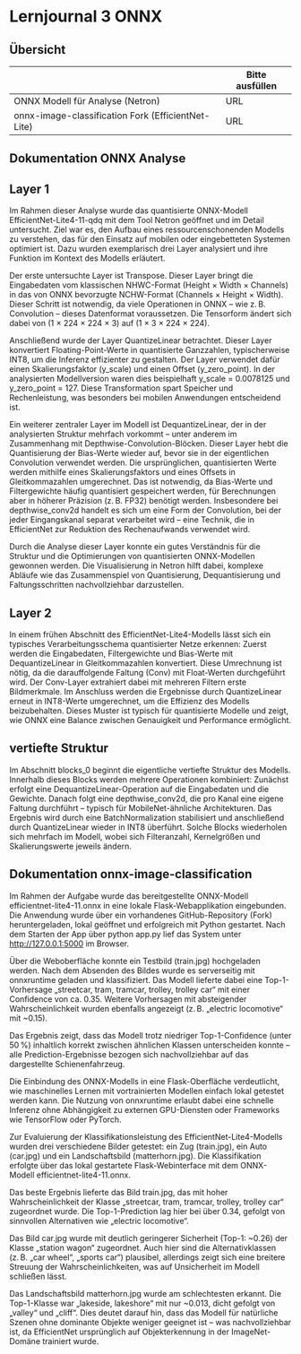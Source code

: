 ﻿# Lernjournal 3 ONNX

## Übersicht

| | Bitte ausfüllen |
| -------- | ------- |
| ONNX Modell für Analyse (Netron) | URL |
| onnx-image-classification Fork (EfficientNet-Lite) | URL |

## Dokumentation ONNX Analyse

## Layer 1

Im Rahmen dieser Analyse wurde das quantisierte ONNX-Modell EfficientNet-Lite4-11-qdq mit dem Tool Netron geöffnet und im Detail untersucht. Ziel war es, den Aufbau eines ressourcenschonenden Modells zu verstehen, das für den Einsatz auf mobilen oder eingebetteten Systemen optimiert ist. Dazu wurden exemplarisch drei Layer analysiert und ihre Funktion im Kontext des Modells erläutert.

Der erste untersuchte Layer ist Transpose. Dieser Layer bringt die Eingabedaten vom klassischen NHWC-Format (Height × Width × Channels) in das von ONNX bevorzugte NCHW-Format (Channels × Height × Width). Dieser Schritt ist notwendig, da viele Operationen in ONNX – wie z. B. Convolution – dieses Datenformat voraussetzen. Die Tensorform ändert sich dabei von (1 × 224 × 224 × 3) auf (1 × 3 × 224 × 224).

Anschließend wurde der Layer QuantizeLinear betrachtet. Dieser Layer konvertiert Floating-Point-Werte in quantisierte Ganzzahlen, typischerweise INT8, um die Inferenz effizienter zu gestalten. Der Layer verwendet dafür einen Skalierungsfaktor (y_scale) und einen Offset (y_zero_point). In der analysierten Modellversion waren dies beispielhaft y_scale = 0.0078125 und y_zero_point = 127. Diese Transformation spart Speicher und Rechenleistung, was besonders bei mobilen Anwendungen entscheidend ist.

Ein weiterer zentraler Layer im Modell ist DequantizeLinear, der in der analysierten Struktur mehrfach vorkommt – unter anderem im Zusammenhang mit Depthwise-Convolution-Blöcken. Dieser Layer hebt die Quantisierung der Bias-Werte wieder auf, bevor sie in der eigentlichen Convolution verwendet werden. Die ursprünglichen, quantisierten Werte werden mithilfe eines Skalierungsfaktors und eines Offsets in Gleitkommazahlen umgerechnet. Das ist notwendig, da Bias-Werte und Filtergewichte häufig quantisiert gespeichert werden, für Berechnungen aber in höherer Präzision (z. B. FP32) benötigt werden. Insbesondere bei depthwise_conv2d handelt es sich um eine Form der Convolution, bei der jeder Eingangskanal separat verarbeitet wird – eine Technik, die in EfficientNet zur Reduktion des Rechenaufwands verwendet wird.

Durch die Analyse dieser Layer konnte ein gutes Verständnis für die Struktur und die Optimierungen von quantisierten ONNX-Modellen gewonnen werden. Die Visualisierung in Netron hilft dabei, komplexe Abläufe wie das Zusammenspiel von Quantisierung, Dequantisierung und Faltungsschritten nachvollziehbar darzustellen.

## Layer 2

In einem frühen Abschnitt des EfficientNet-Lite4-Modells lässt sich ein typisches Verarbeitungsschema quantisierter Netze erkennen: Zuerst werden die Eingabedaten, Filtergewichte und Bias-Werte mit DequantizeLinear in Gleitkommazahlen konvertiert. Diese Umrechnung ist nötig, da die darauffolgende Faltung (Conv) mit Float-Werten durchgeführt wird. Der Conv-Layer extrahiert dabei mit mehreren Filtern erste Bildmerkmale. Im Anschluss werden die Ergebnisse durch QuantizeLinear erneut in INT8-Werte umgerechnet, um die Effizienz des Modells beizubehalten. Dieses Muster ist typisch für quantisierte Modelle und zeigt, wie ONNX eine Balance zwischen Genauigkeit und Performance ermöglicht.

## vertiefte Struktur

Im Abschnitt blocks_0 beginnt die eigentliche vertiefte Struktur des Modells. Innerhalb dieses Blocks werden mehrere Operationen kombiniert: Zunächst erfolgt eine DequantizeLinear-Operation auf die Eingabedaten und die Gewichte. Danach folgt eine depthwise_conv2d, die pro Kanal eine eigene Faltung durchführt – typisch für MobileNet-ähnliche Architekturen. Das Ergebnis wird durch eine BatchNormalization stabilisiert und anschließend durch QuantizeLinear wieder in INT8 überführt. Solche Blocks wiederholen sich mehrfach im Modell, wobei sich Filteranzahl, Kernelgrößen und Skalierungswerte jeweils ändern.

## Dokumentation onnx-image-classification

Im Rahmen der Aufgabe wurde das bereitgestellte ONNX-Modell efficientnet-lite4-11.onnx in eine lokale Flask-Webapplikation eingebunden. Die Anwendung wurde über ein vorhandenes GitHub-Repository (Fork) heruntergeladen, lokal geöffnet und erfolgreich mit Python gestartet. Nach dem Starten der App über python app.py lief das System unter http://127.0.0.1:5000 im Browser.

Über die Weboberfläche konnte ein Testbild (train.jpg) hochgeladen werden. Nach dem Absenden des Bildes wurde es serverseitig mit onnxruntime geladen und klassifiziert. Das Modell lieferte dabei eine Top-1-Vorhersage „streetcar, tram, tramcar, trolley, trolley car“ mit einer Confidence von ca. 0.35. Weitere Vorhersagen mit absteigender Wahrscheinlichkeit wurden ebenfalls angezeigt (z. B. „electric locomotive“ mit ~0.15).

Das Ergebnis zeigt, dass das Modell trotz niedriger Top-1-Confidence (unter 50 %) inhaltlich korrekt zwischen ähnlichen Klassen unterscheiden konnte – alle Prediction-Ergebnisse bezogen sich nachvollziehbar auf das dargestellte Schienenfahrzeug.

Die Einbindung des ONNX-Modells in eine Flask-Oberfläche verdeutlicht, wie maschinelles Lernen mit vortrainierten Modellen einfach lokal getestet werden kann. Die Nutzung von onnxruntime erlaubt dabei eine schnelle Inferenz ohne Abhängigkeit zu externen GPU-Diensten oder Frameworks wie TensorFlow oder PyTorch.





Zur Evaluierung der Klassifikationsleistung des EfficientNet-Lite4-Modells wurden drei verschiedene Bilder getestet: ein Zug (train.jpg), ein Auto (car.jpg) und ein Landschaftsbild (matterhorn.jpg). Die Klassifikation erfolgte über das lokal gestartete Flask-Webinterface mit dem ONNX-Modell efficientnet-lite4-11.onnx.

Das beste Ergebnis lieferte das Bild train.jpg, das mit hoher Wahrscheinlichkeit der Klasse
„streetcar, tram, tramcar, trolley, trolley car“ zugeordnet wurde. Die Top-1-Prediction lag hier bei über 0.34, gefolgt von sinnvollen Alternativen wie „electric locomotive“.

Das Bild car.jpg wurde mit deutlich geringerer Sicherheit (Top-1: ~0.26) der Klasse „station wagon“ zugeordnet. Auch hier sind die Alternativklassen (z. B. „car wheel“, „sports car“) plausibel, allerdings zeigt sich eine breitere Streuung der Wahrscheinlichkeiten, was auf Unsicherheit im Modell schließen lässt.

Das Landschaftsbild matterhorn.jpg wurde am schlechtesten erkannt. Die Top-1-Klasse war „lakeside, lakeshore“ mit nur ~0.013, dicht gefolgt von „valley“ und „cliff“. Dies deutet darauf hin, dass das Modell für natürliche Szenen ohne dominante Objekte weniger geeignet ist – was nachvollziehbar ist, da EfficientNet ursprünglich auf Objekterkennung in der ImageNet-Domäne trainiert wurde.
